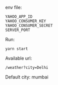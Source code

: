 env file:

```
YAHOO_APP_ID
YAHOO_CONSUMER_KEY
YAHOO_CONSUMER_SECRET
SERVER_PORT
```

Run: 

`yarn start`

Available url:

`/weather?city=Delhi`

Default city: mumbai
